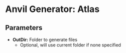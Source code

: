 # Anvil Generator: Atlas

## Parameters

- **OutDir:** Folder to generate files
  - Optional, will use current folder if none specified
